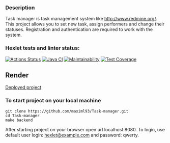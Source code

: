 ### Description

Task manager is task management system like http://www.redmine.org/.
This project allows you to set new task, assign performers and change their statuses. Registration and authentication are required to work with the system.


### Hexlet tests and linter status:
[![Actions Status](https://github.com/maximl93/java-project-99/actions/workflows/hexlet-check.yml/badge.svg)](https://github.com/maximl93/java-project-99/actions)
[![Java CI](https://github.com/maximl93/java-project-99/actions/workflows/main.yml/badge.svg)](https://github.com/maximl93/java-project-99/actions/workflows/main.yml)
[![Maintainability](https://api.codeclimate.com/v1/badges/825aa7ebe7aca190ba33/maintainability)](https://codeclimate.com/github/maximl93/java-project-99/maintainability)
[![Test Coverage](https://api.codeclimate.com/v1/badges/825aa7ebe7aca190ba33/test_coverage)](https://codeclimate.com/github/maximl93/java-project-99/test_coverage)

## Render

[Deployed project](https://task-manager-cv1w.onrender.com)

### To start project on your local machine

```shell
git clone https://github.com/maximl93/Task-manager.git
cd Task-manager
make backend
```

After starting project on your browser open url localhost:8080.
To login, use default user login: hexlet@example.com and password: qwerty.  
